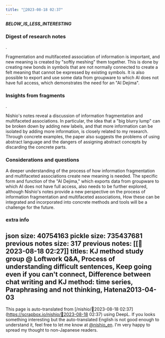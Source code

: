 ```yaml
---
title: "🤖2023-08-18 02:37"
---
```


___BELOW_IS_LESS_INTERESTING___
### Digest of research notes
.

Fragmentation and multifaceted association of information is important, and new meaning is created by "softly meshing" them together. This is done by creating new bonds in symbols that are not normally connected to create a felt meaning that cannot be expressed by existing symbols. It is also possible to export and use some data from groupware to which AI does not have full access, which demonstrates the need for an "AI Dejima".

### Insights from fragments
.

Nishio's notes reveal a discussion of information fragmentation and multifaceted associations. In particular, the idea that a "big blurry lump" can be broken down by adding new labels, and that more information can be isolated by adding more information, is closely related to my research. Through concrete examples, the paper also suggests the problems of using abstract language and the dangers of assigning abstract concepts by discarding the concrete parts.

### Considerations and questions

A deeper understanding of the process of how information fragmentation and multifaceted associations create new meaning is needed. The specific form and function of the "AI Dejima," which exports data from groupware to which AI does not have full access, also needs to be further explored, although Nishio's notes provide a new perspective on the process of information fragmentation and multifaceted associations, How these can be integrated and incorporated into concrete methods and tools will be a challenge for the future.

### extra info
json size: 40754163
pickle size: 735437681
previous notes size: 317
previous notes: [[🤖2023-08-18 02:27]]
titles: KJ method study group @ Loftwork Q&A, Process of understanding difficult sentences, Keep going even if you can't connect, Difference between chat writing and KJ method: time series, Paraphrasing and not thinking, Hatena2013-04-03
---
This page is auto-translated from [/nishio/🤖2023-08-18 02:37](https://scrapbox.io/nishio/🤖2023-08-18 02:37) using DeepL. If you looks something interesting but the auto-translated English is not good enough to understand it, feel free to let me know at [@nishio_en](https://twitter.com/nishio_en). I'm very happy to spread my thought to non-Japanese readers.